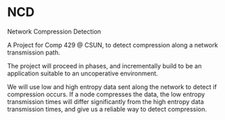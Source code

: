 NCD
===

Network Compression Detection

A Project for Comp 429 @ CSUN, to detect compression along a network transmission path.

The project will proceed in phases, and incrementally build to be an application suitable to an uncoperative environment.

We will use low and high entropy data sent along the network to detect if compression occurs. If a node compresses the data, the low entropy transmission times will differ significantly from the high entropy data transmission times, and give us a reliable way to detect compression.
